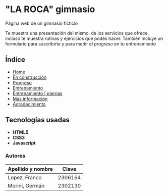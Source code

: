 # "LA ROCA" gimnasio

Página web de un gimnasio ficticio

Te muestra una presentación del mismo, de los servicios que ofrece, incluso te muestra
rutinas y ejercicios que podés hacer. También incluye un formulario para suscribirte y para medir
el progreso en tu entrenamiento 

## Índice

- [Home](https://ucc-labcompu2.github.io/proyecto2024-morini-lopez/)
- [En construcción](https://ucc-labcompu2.github.io/proyecto2024-morini-lopez/proximamente.html)
- [Progreso](https://ucc-labcompu2.github.io/proyecto2024-morini-lopez/progreso.html)
- [Entrenamiento](https://ucc-labcompu2.github.io/proyecto2024-morini-lopez/entrenamientos.html)
- [Entrenamiento | piernas](https://ucc-labcompu2.github.io/proyecto2024-morini-lopez/pierna.html)
- [Mas información](https://ucc-labcompu2.github.io/proyecto2024-morini-lopez/mas_info.html)
- [Agradecimiento](https://ucc-labcompu2.github.io/proyecto2024-morini-lopez/mensaje.html?nombre=&dni=&edad=&telefono=&email=&preferencias=)

## Tecnologías usadas

- **HTML5**
- **CSS3**
- **Javascript**

### Autores

| Apellido y nombre | Clave |
|-------------------|-------|
| Lopez, Franco     | 2306164 |
| Morini, Germán    | 2302130 |
